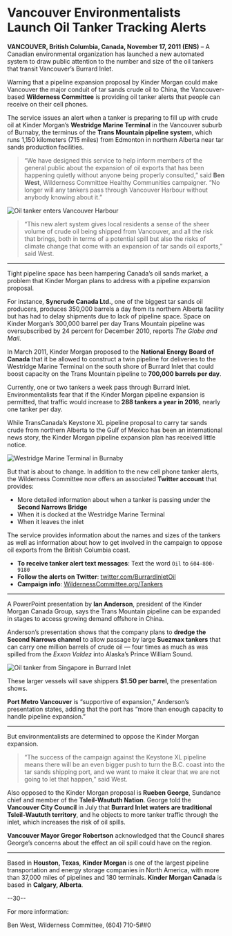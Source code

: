 # Vancouver Environmentalists Launch Oil Tanker Tracking Alerts

**VANCOUVER, British Columbia, Canada, November 17, 2011 (ENS)** – A Canadian environmental organization has launched a new automated system to draw public attention to the number and size of the oil tankers that transit Vancouver’s Burrard Inlet.

Warning that a pipeline expansion proposal by Kinder Morgan could make Vancouver the major conduit of tar sands crude oil to China, the Vancouver-based **Wilderness Committee** is providing oil tanker alerts that people can receive on their cell phones.

The service issues an alert when a tanker is preparing to fill up with crude oil at Kinder Morgan’s **Westridge Marine Terminal** in the Vancouver suburb of Burnaby, the terminus of the **Trans Mountain pipeline system**, which runs 1,150 kilometers (715 miles) from Edmonton in northern Alberta near tar sands production facilities.

> “We have designed this service to help inform members of the general public about the expansion of oil exports that has been happening quietly without anyone being properly consulted,” said **Ben West**, Wilderness Committee Healthy Communities campaigner. “No longer will any tankers pass through Vancouver Harbour without anybody knowing about it.”

![Oil tanker enters Vancouver Harbour](https://ens-newswire.com/wp-content/uploads/2011/11/20111117_tankervancouver.jpg)

> “This new alert system gives local residents a sense of the sheer volume of crude oil being shipped from Vancouver, and all the risk that brings, both in terms of a potential spill but also the risks of climate change that come with an expansion of tar sands oil exports,” said West.

---

Tight pipeline space has been hampering Canada’s oil sands market, a problem that Kinder Morgan plans to address with a pipeline expansion proposal.

For instance, **Syncrude Canada Ltd.**, one of the biggest tar sands oil producers, produces 350,000 barrels a day from its northern Alberta facility but has had to delay shipments due to lack of pipeline space. Space on Kinder Morgan’s 300,000 barrel per day Trans Mountain pipeline was oversubscribed by 24 percent for December 2010, reports *The Globe and Mail*.

In March 2011, Kinder Morgan proposed to the **National Energy Board of Canada** that it be allowed to construct a twin pipeline for deliveries to the Westridge Marine Terminal on the south shore of Burrard Inlet that could boost capacity on the Trans Mountain pipeline to **700,000 barrels per day**.

Currently, one or two tankers a week pass through Burrard Inlet. Environmentalists fear that if the Kinder Morgan pipeline expansion is permitted, that traffic would increase to **288 tankers a year in 2016**, nearly one tanker per day.

While TransCanada’s Keystone XL pipeline proposal to carry tar sands crude from northern Alberta to the Gulf of Mexico has been an international news story, the Kinder Morgan pipeline expansion plan has received little notice.

![Westridge Marine Terminal in Burnaby](https://ens-newswire.com/wp-content/uploads/2011/11/20111117_tankerburnaby.jpg)

But that is about to change. In addition to the new cell phone tanker alerts, the Wilderness Committee now offers an associated **Twitter account** that provides:

- More detailed information about when a tanker is passing under the **Second Narrows Bridge**
- When it is docked at the Westridge Marine Terminal
- When it leaves the inlet

The service provides information about the names and sizes of the tankers as well as information about how to get involved in the campaign to oppose oil exports from the British Columbia coast.

- **To receive tanker alert text messages**: Text the word `Oil` to `604-800-9180`  
- **Follow the alerts on Twitter**: [twitter.com/BurrardInletOil](https://twitter.com/BurrardInletOil)  
- **Campaign info**: [WildernessCommittee.org/Tankers](https://WildernessCommittee.org/Tankers)

---

A PowerPoint presentation by **Ian Anderson**, president of the Kinder Morgan Canada Group, says the Trans Mountain pipeline can be expanded in stages to access growing demand offshore in China.

Anderson’s presentation shows that the company plans to **dredge the Second Narrows channel** to allow passage by large **Suezmax tankers** that can carry one million barrels of crude oil — four times as much as was spilled from the *Exxon Valdez* into Alaska’s Prince William Sound.

![Oil tanker from Singapore in Burrard Inlet](https://ens-newswire.com/wp-content/uploads/2011/11/20111117_oiltankerstern.jpg)

These larger vessels will save shippers **$1.50 per barrel**, the presentation shows.

**Port Metro Vancouver** is “supportive of expansion,” Anderson’s presentation states, adding that the port has “more than enough capacity to handle pipeline expansion.”

---

But environmentalists are determined to oppose the Kinder Morgan expansion.

> “The success of the campaign against the Keystone XL pipeline means there will be an even bigger push to turn the B.C. coast into the tar sands shipping port, and we want to make it clear that we are not going to let that happen,” said West.

Also opposed to the Kinder Morgan proposal is **Rueben George**, Sundance chief and member of the **Tsleil-Waututh Nation**. George told the **Vancouver City Council** in July that **Burrard Inlet waters are traditional Tsleil-Waututh territory**, and he objects to more tanker traffic through the inlet, which increases the risk of oil spills.

**Vancouver Mayor Gregor Robertson** acknowledged that the Council shares George’s concerns about the effect an oil spill could have on the region.

---

Based in **Houston, Texas**, **Kinder Morgan** is one of the largest pipeline transportation and energy storage companies in North America, with more than 37,000 miles of pipelines and 180 terminals. **Kinder Morgan Canada** is based in **Calgary, Alberta**.


--30--

For more information:

Ben West, Wilderness Committee, (604) 710-5##0

